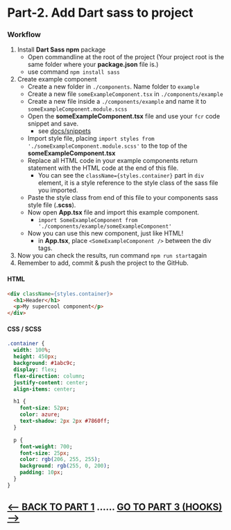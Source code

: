 <h1>Part-2. Add Dart sass to project</h1>

<h3>Workflow</h3>

1. Install <b>Dart Sass npm</b> package
     * Open commandline at the root of the project (Your project root is the same folder where your <b>package.json</b> file is.)
     * use command ```npm install sass```
2. Create example component
   * Create a new folder in ``./components``. Name folder to ``example``
   * Create a new file ``someExampleComponent.tsx`` in ``./components/example``
   * Create a new file inside a ``./components/example`` and name it to ``someExampleComponent.module.scss``
   * Open the <b>someExampleComponent.tsx</b> file and use your ``fcr`` code snippet and save.
        * see [docs/snippets](https://github.com/JoniRinta-Kahila/portfolioproject/blob/main/docs/snippets.md)
   * Import style file, placing ```import styles from './someExampleComponent.module.scss'``` to the top of the <b>someExampleComponent.tsx</b>
   * Replace all HTML code in your example components return statement with the HTML code at the end of this file.
        * You can see the ```className={styles.container}``` part in ``div`` element, it is a style reference to the style class of the sass file you imported.
    * Paste the style class from end of this file to your components sass style file (<b>.scss</b>).
    * Now open <b>App.tsx</b> file and import this example component.
        * ```import SomeExampleComponent from './components/example/someExampleComponent'```
    * Now you can use this new component, just like HTML!
        * in <b>App.tsx</b>, place ``<SomeExampleComponent />`` between the div tags.
3. Now you can check the results, run command ``npm run start``again
4. Remember to add, commit & push the project to the GitHub.
    
<h4>HTML</h4>

```html
<div className={styles.container}>
  <h1>Header</h1>
  <p>My supercool component</p>
</div>
```

<h4>CSS / SCSS</h4>

```sass
.container {
  width: 100%;
  height: 450px;
  background: #1abc9c;
  display: flex;
  flex-direction: column;
  justify-content: center;
  align-items: center;

  h1 {
    font-size: 52px;
    color: azure;
    text-shadow: 2px 2px #7860ff;
  }

  p {
    font-weight: 700;
    font-size: 25px;
    color: rgb(206, 255, 255);
    background: rgb(255, 0, 200);
    padding: 10px;
  }
}
```

## [<-- BACK TO PART 1](/portfolioproject) ...... [GO TO PART 3 (HOOKS) -->](usestate)
